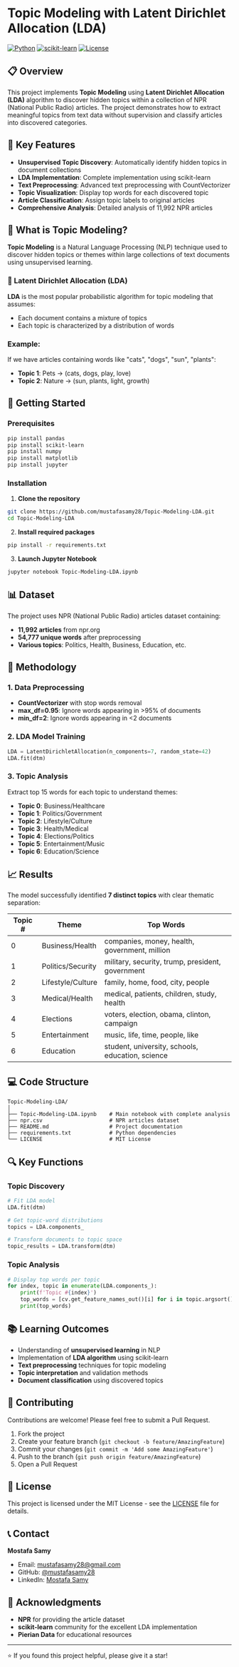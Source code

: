 # Topic Modeling with Latent Dirichlet Allocation (LDA)

[![Python](https://img.shields.io/badge/Python-3.7+-blue.svg)](https://www.python.org/downloads/)
[![scikit-learn](https://img.shields.io/badge/scikit--learn-1.0+-orange.svg)](https://scikit-learn.org/)
[![License](https://img.shields.io/badge/License-MIT-green.svg)](LICENSE)

## 📋 Overview

This project implements **Topic Modeling** using **Latent Dirichlet Allocation (LDA)** algorithm to discover hidden topics within a collection of NPR (National Public Radio) articles. The project demonstrates how to extract meaningful topics from text data without supervision and classify articles into discovered categories.

## 🎯 Key Features

- **Unsupervised Topic Discovery**: Automatically identify hidden topics in document collections
- **LDA Implementation**: Complete implementation using scikit-learn
- **Text Preprocessing**: Advanced text preprocessing with CountVectorizer
- **Topic Visualization**: Display top words for each discovered topic
- **Article Classification**: Assign topic labels to original articles
- **Comprehensive Analysis**: Detailed analysis of 11,992 NPR articles

## 🧠 What is Topic Modeling?

**Topic Modeling** is a Natural Language Processing (NLP) technique used to discover hidden topics or themes within large collections of text documents using unsupervised learning.

### 📌 Latent Dirichlet Allocation (LDA)

**LDA** is the most popular probabilistic algorithm for topic modeling that assumes:
- Each document contains a mixture of topics
- Each topic is characterized by a distribution of words

### Example:
If we have articles containing words like "cats", "dogs", "sun", "plants":
- **Topic 1**: Pets → (cats, dogs, play, love)
- **Topic 2**: Nature → (sun, plants, light, growth)

## 🚀 Getting Started

### Prerequisites

```bash
pip install pandas
pip install scikit-learn
pip install numpy
pip install matplotlib
pip install jupyter
```

### Installation

1. **Clone the repository**
```bash
git clone https://github.com/mustafasamy28/Topic-Modeling-LDA.git
cd Topic-Modeling-LDA
```

2. **Install required packages**
```bash
pip install -r requirements.txt
```

3. **Launch Jupyter Notebook**
```bash
jupyter notebook Topic-Modeling-LDA.ipynb
```

## 📊 Dataset

The project uses NPR (National Public Radio) articles dataset containing:
- **11,992 articles** from npr.org
- **54,777 unique words** after preprocessing
- **Various topics**: Politics, Health, Business, Education, etc.

## 🔧 Methodology

### 1. Data Preprocessing
- **CountVectorizer** with stop words removal
- **max_df=0.95**: Ignore words appearing in >95% of documents
- **min_df=2**: Ignore words appearing in <2 documents

### 2. LDA Model Training
```python
LDA = LatentDirichletAllocation(n_components=7, random_state=42)
LDA.fit(dtm)
```

### 3. Topic Analysis
Extract top 15 words for each topic to understand themes:
- **Topic 0**: Business/Healthcare
- **Topic 1**: Politics/Government  
- **Topic 2**: Lifestyle/Culture
- **Topic 3**: Health/Medical
- **Topic 4**: Elections/Politics
- **Topic 5**: Entertainment/Music
- **Topic 6**: Education/Science

## 📈 Results

The model successfully identified **7 distinct topics** with clear thematic separation:

| Topic # | Theme | Top Words |
|---------|-------|-----------|
| 0 | Business/Health | companies, money, health, government, million |
| 1 | Politics/Security | military, security, trump, president, government |
| 2 | Lifestyle/Culture | family, home, food, city, people |
| 3 | Medical/Health | medical, patients, children, study, health |
| 4 | Elections | voters, election, obama, clinton, campaign |
| 5 | Entertainment | music, life, time, people, like |
| 6 | Education | student, university, schools, education, science |

## 💻 Code Structure

```
Topic-Modeling-LDA/
│
├── Topic-Modeling-LDA.ipynb    # Main notebook with complete analysis
├── npr.csv                     # NPR articles dataset
├── README.md                   # Project documentation
├── requirements.txt            # Python dependencies
└── LICENSE                     # MIT License
```

## 🔍 Key Functions

### Topic Discovery
```python
# Fit LDA model
LDA.fit(dtm)

# Get topic-word distributions
topics = LDA.components_

# Transform documents to topic space
topic_results = LDA.transform(dtm)
```

### Topic Analysis
```python
# Display top words per topic
for index, topic in enumerate(LDA.components_):
    print(f'Topic #{index}')
    top_words = [cv.get_feature_names_out()[i] for i in topic.argsort()[-15:]]
    print(top_words)
```

## 📚 Learning Outcomes

- Understanding of **unsupervised learning** in NLP
- Implementation of **LDA algorithm** using scikit-learn
- **Text preprocessing** techniques for topic modeling
- **Topic interpretation** and validation methods
- **Document classification** using discovered topics

## 🤝 Contributing

Contributions are welcome! Please feel free to submit a Pull Request.

1. Fork the project
2. Create your feature branch (`git checkout -b feature/AmazingFeature`)
3. Commit your changes (`git commit -m 'Add some AmazingFeature'`)
4. Push to the branch (`git push origin feature/AmazingFeature`)
5. Open a Pull Request

## 📄 License

This project is licensed under the MIT License - see the [LICENSE](LICENSE) file for details.

## 📞 Contact

**Mostafa Samy**
- Email: [mustafasamy28@gmail.com](mailto:mustafasamy28@gmail.com)
- GitHub: [@mustafasamy28](https://github.com/mustafasamy28)
- LinkedIn: [Mostafa Samy](https://www.linkedin.com/in/mostafa-samy-9b95711a7/)

## 🙏 Acknowledgments

- **NPR** for providing the article dataset
- **scikit-learn** community for the excellent LDA implementation
- **Pierian Data** for educational resources

---

⭐ If you found this project helpful, please give it a star!
